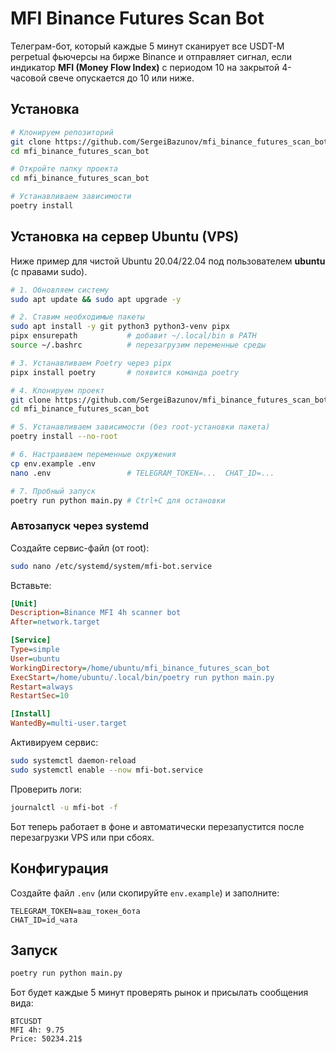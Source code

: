 # MFI Binance Futures Scan Bot

Телеграм-бот, который каждые 5 минут сканирует все USDT-M perpetual фьючерсы на бирже Binance и отправляет сигнал, если индикатор **MFI (Money Flow Index)** с периодом 10 на закрытой 4-часовой свече опускается до 10 или ниже.

## Установка

```bash
# Клонируем репозиторий
git clone https://github.com/SergeiBazunov/mfi_binance_futures_scan_bot
cd mfi_binance_futures_scan_bot

# Откройте папку проекта
cd mfi_binance_futures_scan_bot

# Устанавливаем зависимости
poetry install
```

## Установка на сервер Ubuntu (VPS)

Ниже пример для чистой Ubuntu 20.04/22.04 под пользователем **ubuntu** (с правами sudo).

```bash
# 1. Обновляем систему
sudo apt update && sudo apt upgrade -y

# 2. Ставим необходимые пакеты
sudo apt install -y git python3 python3-venv pipx
pipx ensurepath           # добавит ~/.local/bin в PATH
source ~/.bashrc          # перезагрузим переменные среды

# 3. Устанавливаем Poetry через pipx
pipx install poetry       # появится команда poetry

# 4. Клонируем проект
git clone https://github.com/SergeiBazunov/mfi_binance_futures_scan_bot.git
cd mfi_binance_futures_scan_bot

# 5. Устанавливаем зависимости (без root-установки пакета)
poetry install --no-root

# 6. Настраиваем переменные окружения
cp env.example .env
nano .env                 # TELEGRAM_TOKEN=...  CHAT_ID=...

# 7. Пробный запуск
poetry run python main.py # Ctrl+C для остановки
```

### Автозапуск через systemd

Создайте сервис-файл (от root):

```bash
sudo nano /etc/systemd/system/mfi-bot.service
```

Вставьте:

```ini
[Unit]
Description=Binance MFI 4h scanner bot
After=network.target

[Service]
Type=simple
User=ubuntu
WorkingDirectory=/home/ubuntu/mfi_binance_futures_scan_bot
ExecStart=/home/ubuntu/.local/bin/poetry run python main.py
Restart=always
RestartSec=10

[Install]
WantedBy=multi-user.target
```

Активируем сервис:

```bash
sudo systemctl daemon-reload
sudo systemctl enable --now mfi-bot.service
```

Проверить логи:

```bash
journalctl -u mfi-bot -f
```

Бот теперь работает в фоне и автоматически перезапустится после перезагрузки VPS или при сбоях.

## Конфигурация

Создайте файл `.env` (или скопируйте `env.example`) и заполните:

```
TELEGRAM_TOKEN=ваш_токен_бота
CHAT_ID=id_чата
```

## Запуск

```bash
poetry run python main.py
```

Бот будет каждые 5 минут проверять рынок и присылать сообщения вида:

```
BTCUSDT
MFI 4h: 9.75
Price: 50234.21$
``` 